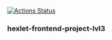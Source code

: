 [![Actions Status](https://github.com/ysemenyuk/frontend-project-lvl3/workflows/hexlet-check/badge.svg)](https://github.com/ysemenyuk/frontend-project-lvl3/actions)

### hexlet-frontend-project-lvl3
